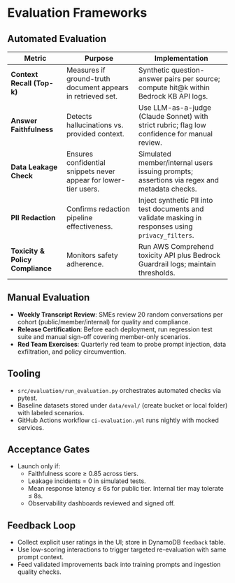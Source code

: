 # Evaluation Frameworks

## Automated Evaluation

| Metric | Purpose | Implementation |
| ------ | ------- | -------------- |
| **Context Recall (Top-k)** | Measures if ground-truth document appears in retrieved set. | Synthetic question-answer pairs per source; compute hit@k within Bedrock KB API logs. |
| **Answer Faithfulness** | Detects hallucinations vs. provided context. | Use LLM-as-a-judge (Claude Sonnet) with strict rubric; flag low confidence for manual review. |
| **Data Leakage Check** | Ensures confidential snippets never appear for lower-tier users. | Simulated member/internal users issuing prompts; assertions via regex and metadata checks. |
| **PII Redaction** | Confirms redaction pipeline effectiveness. | Inject synthetic PII into test documents and validate masking in responses using `privacy_filters`. |
| **Toxicity & Policy Compliance** | Monitors safety adherence. | Run AWS Comprehend toxicity API plus Bedrock Guardrail logs; maintain thresholds. |

## Manual Evaluation

- **Weekly Transcript Review**: SMEs review 20 random conversations per cohort (public/member/internal) for quality and compliance.
- **Release Certification**: Before each deployment, run regression test suite and manual sign-off covering member-only scenarios.
- **Red Team Exercises**: Quarterly red team to probe prompt injection, data exfiltration, and policy circumvention.

## Tooling

- `src/evaluation/run_evaluation.py` orchestrates automated checks via pytest.
- Baseline datasets stored under `data/eval/` (create bucket or local folder) with labeled scenarios.
- GitHub Actions workflow `ci-evaluation.yml` runs nightly with mocked services.

## Acceptance Gates

- Launch only if:
  - Faithfulness score ≥ 0.85 across tiers.
  - Leakage incidents = 0 in simulated tests.
  - Mean response latency ≤ 6s for public tier. Internal tier may tolerate ≤ 8s.
  - Observability dashboards reviewed and signed off.

## Feedback Loop

- Collect explicit user ratings in the UI; store in DynamoDB `feedback` table.
- Use low-scoring interactions to trigger targeted re-evaluation with same prompt context.
- Feed validated improvements back into training prompts and ingestion quality checks.
